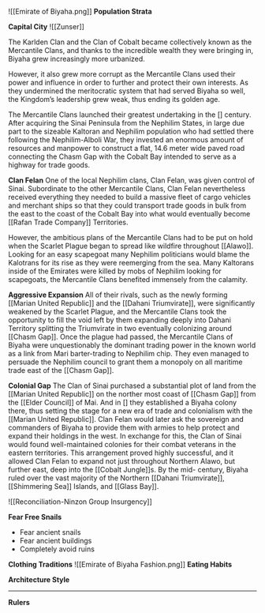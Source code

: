 ![[Emirate of Biyaha.png]]
**Population Strata**

**Capital City**
![[Zunser]]

The Karlden Clan and the Clan of Cobalt became collectively known as the Mercantile Clans, and thanks to the incredible wealth they were bringing in, Biyaha grew increasingly more urbanized. 

However, it also grew more corrupt as the Mercantile Clans used their power and influence in order to further and protect their own interests. As they undermined the meritocratic system that had served Biyaha so well, the Kingdom’s leadership grew weak, thus ending its golden age.

The Mercantile Clans launched their greatest undertaking in the [] century. After acquiring the Sinai Peninsula from the Nephilim States, in large due part to the sizeable Kaltoran and Nephilim population who had settled there following the Nephilim-Alboli War, they invested an enormous amount of resources and manpower to construct a flat, 14.6 meter wide paved road connecting the Chasm Gap with the Cobalt Bay intended to serve as a highway for trade goods.

**Clan Felan**
One of the local Nephilim clans, Clan Felan, was given control of Sinai. Subordinate to the other Mercantile Clans, Clan Felan nevertheless received everything they needed to build a massive fleet of cargo vehicles and merchant ships so that they could transport trade goods in bulk from the east to the coast of the Cobalt Bay into what would eventually become [[Rafan Trade Company]] Territories.

However, the ambitious plans of the Mercantile Clans had to be put on hold when the Scarlet Plague began to spread like wildfire throughout [[Alawo]]. Looking for an easy scapegoat many Nephilim politicians would blame the Kalotrans for its rise as they were reemerging from the sea. Many Kaltorans inside of the Emirates were killed by mobs of Nephilim looking for scapegoats, the Mercantile Clans benefited immensely from the calamity.

**Aggressive Expansion**
All of their rivals, such as the newly forming [[Marian United Republic]] and the [[Dahani Triumvirate]], were significantly weakened by the Scarlet Plague, and the Mercantile Clans took the opportunity to fill the void left by them expanding deeply into Dahani Territory splitting the Triumvirate in two eventually colonizing around [[Chasm Gap]]. Once the plague had passed, the Mercantile Clans of Biyaha were unquestionably the dominant trading power in the known world as a link from Mari barter-trading to Nephilim chip. They even managed to persuade the Nephilim council to grant them a monopoly on all maritime trade east of the [[Chasm Gap]].

**Colonial Gap**
The Clan of Sinai purchased a substantial plot of land from the [[Marian United Republic]] on the norther most coast of [[Chasm Gap]] from the [[Elder Council]] of Mai. And in [] they established a Biyaha colony there, thus setting the stage for a new era of trade and colonialism with the [[Marian United Republic]]. Clan Felan would later ask the sovereign and commanders of Biyaha to provide them with armies to help protect and expand their holdings in the west. In exchange for this, the Clan of Sinai would found well-maintained colonies for their combat veterans in the eastern territories. This arrangement proved highly successful, and it allowed Clan Felan to expand not just throughout Northern Alawo, but further east, deep into the [[Cobalt Jungle]]s. By the mid- century, Biyaha ruled over the vast majority of the Northern [[Dahani Triumvirate]], [[Shimmering Sea]] Islands, and [[Glass Bay]].

![[Reconciliation-Ninzon Group Insurgency]]

**Fear Free Snails**
- Fear ancient snails
- Fear ancient buildings
- Completely avoid ruins

**Clothing Traditions**
![[Emirate of Biyaha Fashion.png]]
**Eating Habits**

**Architecture Style**

****

 **Rulers**
 